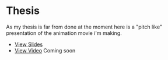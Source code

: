 # Thesis

As my thesis is far from done at the moment here is a "pitch like" presentation of the animation movie i'm making. 

- [View Slides](english-for-designers/assets/thesis.pdf)
- [View Video](assets/0430-optimized.mp4) Coming soon

